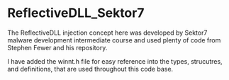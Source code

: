 # ReflectiveDLL_Sektor7

The ReflectiveDLL injection concept here was developed by Sektor7 malware development intermediate course and used plenty of code from Stephen Fewer and his repository.

I have added the winnt.h file for easy reference into the types, strucutres, and definitions, that are used throughout this code base.

